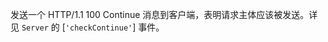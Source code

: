 <!-- YAML
added: v0.3.0
-->

发送一个 HTTP/1.1 100 Continue 消息到客户端，表明请求主体应该被发送。详见 `Server` 的 [`'checkContinue'`] 事件。

